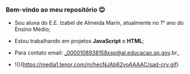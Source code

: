 ### Bem-vindo ao meu repositório 😊
- Sou aluna do E.E. Izabel de Almeida Marin, atualmente no 1° ano do Ensino Médio;
- Estou trabalhando em projetos **JavaScript** e **HTML**;
- Para contato email: _0000108938158xsp@al.educacao.sp.gov.br_

- !{}(https://media1.tenor.com/m/hecNJAb62voAAAAC/sad-cry.gif)
